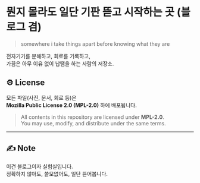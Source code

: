 # 뭔지 몰라도 일단 기판 뜯고 시작하는 곳 (블로그 겸)
> somewhere i take things apart before knowing what they are  

전자기기를 분해하고, 회로를 기록하고,  
가끔은 아무 이유 없이 납땜을 하는 사람의 저장소.  

## ⚙️ License
모든 파일(사진, 문서, 회로 등)은  
**Mozilla Public License 2.0 (MPL-2.0)** 하에 배포됩니다.  
> All contents in this repository are licensed under **MPL-2.0**.  
> You may use, modify, and distribute under the same terms.

---

## ✍️ Note
이건 블로그이자 실험실입니다.  
정확하지 않아도, 쓸모없어도, 일단 뜯어봅니다.  
